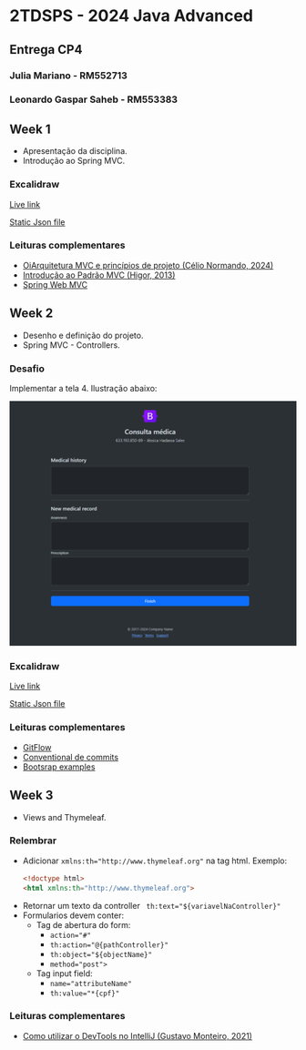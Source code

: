 # 2TDSPS - 2024	Java Advanced

## Entrega CP4 
### Julia Mariano - RM552713
### Leonardo Gaspar Saheb - RM553383

## Week 1 

* Apresentação da disciplina.
* Introdução ao Spring MVC.

### Excalidraw
[Live link](https://excalidraw.com/#room=02d1ce26a474992a7adc,9jG4fZGPh7wHA75FtiKiLA)

[Static Json file](readme-files/excalidraw/week1.excalidraw)

### Leituras complementares
* [OiArquitetura MVC e princípios de projeto (Célio Normando, 2024)](https://medium.com/@celionormando/arquitetura-mvc-e-princ%C3%ADpios-de-projeto-3d0b278ef910)
* [Introdução ao Padrão MVC (Higor, 2013)](https://www.devmedia.com.br/introducao-ao-padrao-mvc/29308)
* [Spring Web MVC](https://docs.spring.io/spring-framework/reference/web/webmvc.html)

## Week 2

* Desenho e definição do projeto.
* Spring MVC - Controllers.

### Desafio

Implementar a tela 4. Ilustração abaixo:

![](readme-files/ilustracoes/ilustracao-week2-desafio.png "Desafio da week 2")

### Excalidraw
[Live link](https://excalidraw.com/#room=8c790a47dcdf6ee3b2a2,EUPJUq0iFe9_EA3jl06qAg)

[Static Json file](readme-files/excalidraw/week2.excalidraw)

### Leituras complementares
* [GitFlow](https://www.atlassian.com/git/tutorials/comparing-workflows/gitflow-workflow)
* [Conventional de commits](https://www.conventionalcommits.org/en/v1.0.0/#summary)
* [Bootsrap examples](https://getbootstrap.com/docs/5.3/examples/)


## Week 3

* Views and Thymeleaf.

### Relembrar

* Adicionar `xmlns:th="http://www.thymeleaf.org"` na tag html.
    Exemplo: 
    ```html
  <!doctype html>  
  <html xmlns:th="http://www.thymeleaf.org">
    ```
* Retornar um texto da controller ` th:text="${variavelNaController}"`
* Formularios devem conter:
  * Tag de abertura do form:
      * `action="#"`
      * `th:action="@{pathController}"`
      * `th:object="${objectName}"`
      * `method="post">`
  * Tag input field:
      *  `name="attributeName"`
      * `th:value="*{cpf}"`

### Leituras complementares
* [Como utilizar o DevTools no IntelliJ (Gustavo Monteiro, 2021)](https://omonteirox.medium.com/como-utilizar-o-devtools-no-intellij-f50344b5ec93)
